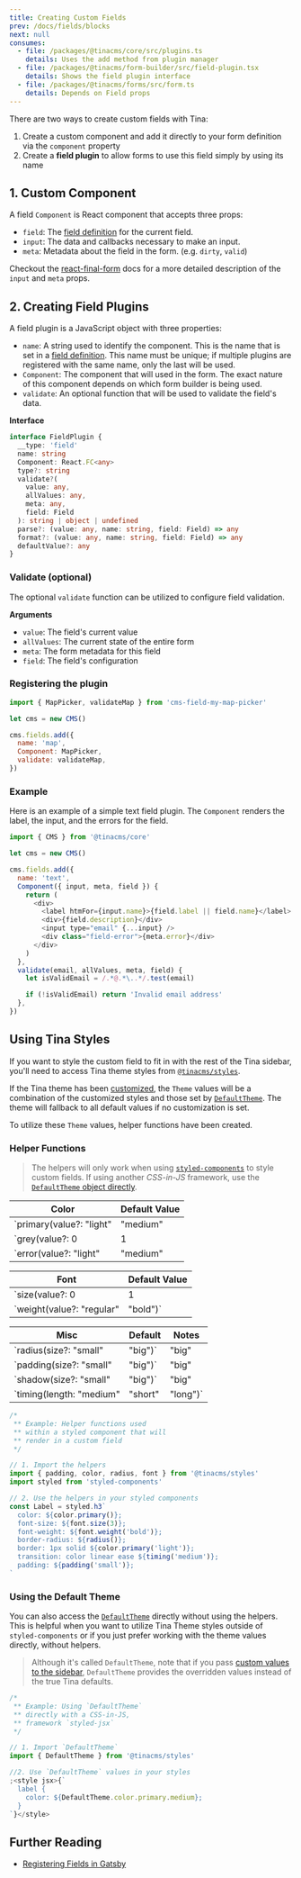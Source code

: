 ```yaml
---
title: Creating Custom Fields
prev: /docs/fields/blocks
next: null
consumes:
  - file: /packages/@tinacms/core/src/plugins.ts
    details: Uses the add method from plugin manager
  - file: /packages/@tinacms/form-builder/src/field-plugin.tsx
    details: Shows the field plugin interface
  - file: /packages/@tinacms/forms/src/form.ts
    details: Depends on Field props
---
```


There are two ways to create custom fields with Tina:

1. Create a custom component and add it directly to your form definition via the `component` property
2. Create a **field plugin** to allow forms to use this field simply by using its name

## 1. Custom Component

A field `Component` is React component that accepts three props:

- `field`: The [field definition](https://tinacms.org/docs/concepts/fields#field-definition) for the current field.
- `input`: The data and callbacks necessary to make an input.
- `meta`: Metadata about the field in the form. (e.g. `dirty`, `valid`)

Checkout the [react-final-form](https://github.com/final-form/react-final-form#fieldrenderprops) docs for a more detailed description of the `input` and `meta` props.

## 2. Creating Field Plugins

A field plugin is a JavaScript object with three properties:

- `name`: A string used to identify the component. This is the name that is set in a [field definition](https://tinacms.org/docs/concepts/fields#field-definition). This name must be unique; if multiple plugins are registered with the same name, only the last will be used.
- `Component`: The component that will used in the form. The exact nature of this component depends on which form builder is being used.
- `validate`: An optional function that will be used to validate the field's data.

**Interface**

```typescript
interface FieldPlugin {
  __type: 'field'
  name: string
  Component: React.FC<any>
  type?: string
  validate?(
    value: any,
    allValues: any,
    meta: any,
    field: Field
  ): string | object | undefined
  parse?: (value: any, name: string, field: Field) => any
  format?: (value: any, name: string, field: Field) => any
  defaultValue?: any
}
```

### Validate (optional)

The optional `validate` function can be utilized to configure field validation.

**Arguments**

- `value`: The field's current value
- `allValues`: The current state of the entire form
- `meta`: The form metadata for this field
- `field`: The field's configuration

### Registering the plugin

```javascript
import { MapPicker, validateMap } from 'cms-field-my-map-picker'

let cms = new CMS()

cms.fields.add({
  name: 'map',
  Component: MapPicker,
  validate: validateMap,
})
```

### Example

Here is an example of a simple text field plugin. The `Component` renders the label, the input, and the errors for the field.

```javascript
import { CMS } from '@tinacms/core'

let cms = new CMS()

cms.fields.add({
  name: 'text',
  Component({ input, meta, field }) {
    return (
      <div>
        <label htmFor={input.name}>{field.label || field.name}</label>
        <div>{field.description}</div>
        <input type="email" {...input} />
        <div class="field-error">{meta.error}</div>
      </div>
    )
  },
  validate(email, allValues, meta, field) {
    let isValidEmail = /.*@.*\..*/.test(email)

    if (!isValidEmail) return 'Invalid email address'
  },
})
```

## Using Tina Styles

If you want to style the custom field to fit in with the rest of the Tina sidebar, you'll need to access Tina theme styles from [`@tinacms/styles`](https://github.com/tinacms/tinacms/blob/master/packages/%40tinacms/styles/src/Styles.tsx).

If the Tina theme has been [customized](https://tinacms.org/docs/concepts/sidebar#customizing-the-sidebar-theme), the `Theme` values will be a combination of the customized styles and those set by [`DefaultTheme`](https://tinacms.org/docs/concepts/sidebar#default-theme). The theme will fallback to all default values if no customization is set.

To utilize these `Theme` values, helper functions have been created.

### Helper Functions

> The helpers will only work when using [`styled-components`](https://styled-components.com/) to style custom fields. If using another _CSS-in-JS_ framework, use the [`DefaultTheme` object directly](https://tinacms.org/docs/fields/custom-fields#using-the-default-theme).

| Color                                                 | Default Value |
| ----------------------------------------------------- | ------------- |
| `primary(value?: "light" | "medium" | "dark")`        | "medium"      |
| `grey(value?: 0 | 1 | 2 | 3 | 4 | 5 | 6 | 7 | 8 | 9)` | 0             |
| `error(value?: "light" | "medium" | "dark")`          | "medium"      |

| Font                                      | Default Value |
| ----------------------------------------- | ------------- |
| `size(value?: 0 | 1 | 2 | 3 | 4 | 5 | 6)` | 0             |
| `weight(value?: "regular" | "bold")`      | "regular"     |

| Misc                                          | Default       | Notes               |
| --------------------------------------------- | ------------- | ------------------- |
| `radius(size?: "small" | "big")`              | "big"         | For `border-radius` |
| `padding(size?: "small" | "big")`             | "big"         |                     |
| `shadow(size?: "small" | "big")`              | "big"         | For `box-shadow`    |
| `timing(length: "medium" | "short" | "long")` | `length` req. | For `transition`    |

```jsx
/*
 ** Example: Helper functions used
 ** within a styled component that will
 ** render in a custom field
 */

// 1. Import the helpers
import { padding, color, radius, font } from '@tinacms/styles'
import styled from 'styled-components'

// 2. Use the helpers in your styled components
const Label = styled.h3`
  color: ${color.primary()};
  font-size: ${font.size(3)};
  font-weight: ${font.weight('bold')};
  border-radius: ${radius()};
  border: 1px solid ${color.primary('light')};
  transition: color linear ease ${timing('medium')};
  padding: ${padding('small')};
`
```

### Using the Default Theme

You can also access the [`DefaultTheme`](https://tinacms.org/docs/concepts/sidebar#default-theme) directly without using the helpers. This is helpful when you want to utilize Tina Theme styles outside of `styled-components` or if you just prefer working with the theme values directly, without helpers.

> Although it's called `DefaultTheme`, note that if you pass [custom values to the sidebar](https://tinacms.org/docs/concepts/sidebar#customizing-the-sidebar-theme), `DefaultTheme` provides the overridden values instead of the true Tina defaults.

```jsx
/*
 ** Example: Using `DefaultTheme`
 ** directly with a CSS-in-JS,
 ** framework `styled-jsx`
 */

// 1. Import `DefaultTheme`
import { DefaultTheme } from '@tinacms/styles'

//2. Use `DefaultTheme` values in your styles
;<style jsx>{`
  label {
    color: ${DefaultTheme.color.primary.medium};
  }
`}</style>
```

## Further Reading

- [Registering Fields in Gatsby](/docs/gatsby/custom-fields)
